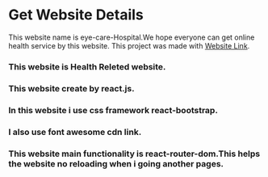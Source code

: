 # Get Website Details
This website name is eye-care-Hospital.We hope everyone can get online health service by this website.
This project was made with [Website Link](https://eye-care-a1.web.app/).

### This website is Health Releted website.
### This website  create by react.js.
### In this website i use css framework react-bootstrap.
### I also use font awesome cdn link.
### This website main functionality is react-router-dom.This helps the website no reloading when i going another pages. 

